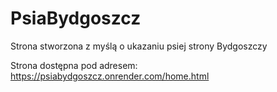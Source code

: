 # PsiaBydgoszcz

Strona stworzona z myślą o ukazaniu psiej strony Bydgoszczy

Strona dostępna pod adresem:
https://psiabydgoszcz.onrender.com/home.html
